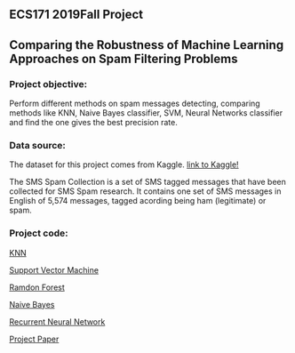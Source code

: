 ##  ECS171 2019Fall Project 

## Comparing the Robustness of Machine Learning Approaches on Spam Filtering Problems

### Project objective: 
Perform different methods on spam messages detecting, comparing methods like KNN, Naive Bayes classifier, SVM, Neural Networks classifier and find the one gives the best precision rate.

### Data source:    
The dataset for this project comes from Kaggle. [link to Kaggle!](https://www.kaggle.com/uciml/sms-spam-collection-dataset) 

The SMS Spam Collection is a set of SMS tagged messages that have been collected for SMS Spam research. It contains one set of SMS messages in English of 5,574 messages, tagged acording being ham (legitimate) or spam.  

### Project code:    
[KNN](https://github.com/ECS171-Project/Final-project/blob/master/SVC%20and%20KNN.ipynb) 

[Support Vector Machine](https://github.com/ECS171-Project/Final-project/blob/master/SVC%20and%20KNN.ipynb) 

[Ramdon Forest](https://github.com/ECS171-Project/Final-project/blob/master/SVC%20and%20KNN.ipynb)  

[Naive Bayes](https://github.com/ECS171-Project/Final-project/blob/master/NaiiveBayes.ipynb)  

[Recurrent Neural Network](https://github.com/ECS171-Project/Final-project/blob/master/Spam%20Classifier%20with%20ANN.ipynb)  

[Project Paper](https://github.com/Zamiko/Final-project/blob/master/Machine_Learning_Approaches_to_Spam_Filtering_Problems%20(8).pdf) 
